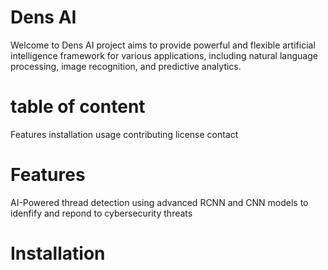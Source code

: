 # Dens AI
Welcome to Dens AI project aims to provide powerful and flexible artificial intelligence framework for various applications, including natural language processing, image recognition, and predictive analytics.

# table of content

Features
installation
usage
contributing
license
contact

# Features
AI-Powered thread detection using advanced RCNN and CNN models to idenfify and repond to cybersecurity threats

# Installation



